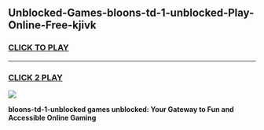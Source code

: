 
## Unblocked-Games-bloons-td-1-unblocked-Play-Online-Free-kjivk
<h3>
<a href="https://premium76.site?title=bloons-td-1-unblocked&ref=26A">CLICK TO PLAY</a></h3>
<hr>

<h3>
<a href="https://premium76.site?title=bloons-td-1-unblocked&ref=26A">CLICK 2 PLAY</a>
  
</h3>

<a href="https://premium76.site?title=bloons-td-1-unblocked&ref=26A"><img src="https://clearcache.store/games.png"></a>


**bloons-td-1-unblocked games unblocked: Your Gateway to Fun and Accessible Online Gaming**
